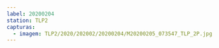 ```yaml
---
label: 20200204
station: TLP2
capturas:
  - imagem: TLP2/2020/202002/20200204/M20200205_073547_TLP_2P.jpg
---
```

